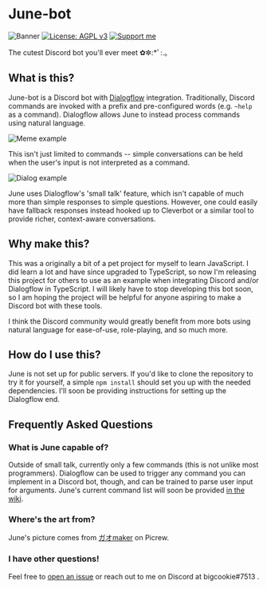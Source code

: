 # June-bot

![Banner](https://i.imgur.com/LtyqS5a.jpg)
[![License: AGPL v3](https://img.shields.io/badge/License-AGPL%20v3-blue.svg)](https://www.gnu.org/licenses/agpl-3.0)
[![Support me](https://img.shields.io/badge/Support-Buy%20me%20a%20coffee-yellow.svg)](https://www.buymeacoffee.com/bigcookie)

The cutest Discord bot you'll ever meet ✿✼:*ﾟ:.｡

## What is this?

June-bot is a Discord bot with [Dialogflow](https://cloud.google.com/dialogflow) integration. Traditionally, Discord commands are invoked with a prefix and pre-configured words (e.g. `~help` as a command).
Dialogflow allows June to instead process commands using natural language. 

![Meme example](https://i.imgur.com/LTJt0TO.png)

This isn't just limited to commands -- simple conversations can be held when the user's input is not interpreted as a command. 

![Dialog example](https://i.imgur.com/DxI6Jt4.png)

June uses Dialogflow's 'small talk' feature, which isn't capable of much more than simple responses to simple questions. However, one could easily have fallback responses instead hooked up to Cleverbot or a similar tool to provide richer, context-aware conversations.

## Why make this?

This was a originally a bit of a pet project for myself to learn JavaScript. I did learn a lot and have since upgraded to TypeScript, so now I'm releasing this project for others to use as an example when integrating Discord and/or Dialogflow in TypeScript. I will likely have to stop developing this bot soon, so I am hoping the project will be helpful for anyone aspiring to make a Discord bot with these tools.

I think the Discord community would greatly benefit from more bots using natural language for ease-of-use, role-playing, and so much more.

## How do I use this?

June is not set up for public servers. If you'd like to clone the repository to try it for yourself, a simple `npm install` should set you up with the needed dependencies. I'll soon be providing instructions for setting up the Dialogflow end.

## Frequently Asked Questions

### What is June capable of?

Outside of small talk, currently only a few commands (this is not unlike most programmers). Dialogflow can be used to trigger any command you can implement in a Discord bot, though, and can be trained to parse user input for arguments. June's current command list will soon be provided [in the wiki](https://github.com/biggestcookie/June-bot/wiki).

### Where's the art from?

June's picture comes from [ガオmaker](https://picrew.me/image_maker/229486) on Picrew.


### I have other questions!

Feel free to [open an issue](https://github.com/biggestcookie/June-bot/issues) or reach out to me on Discord at bigcookie#7513 .
